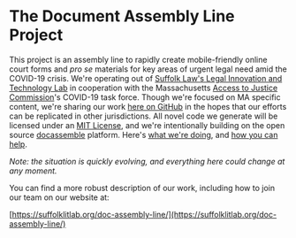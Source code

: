 # The Document Assembly Line Project

This project is an assembly line to rapidly create mobile-friendly online court forms and _pro se_ materials for key areas of urgent legal need amid the COVID-19 crisis. We're operating out of [Suffolk Law's Legal Innovation and Technology Lab](https://suffolklitlab.org/) in cooperation with the Massachusetts [Access to Justice Commission](http://www.massa2j.org/a2j/)'s COVID-19 task force. Though we're focused on MA specific content, we're sharing our work [here on GitHub](https://github.com/SuffolkLITLab/doc-assembly-line) in the hopes that our efforts can be replicated in other jurisdictions. All novel code we generate will be licensed under an [MIT License](https://github.com/SuffolkLITLab/doc-assembly-line/blob/master/LICENSE), and we're intentionally building on the open source [docassemble](https://docassemble.org/) platform. Here's [what we're doing](https://github.com/SuffolkLITLab/doc-assembly-line#what-we-are-doing), and [how you can help](https://github.com/SuffolkLITLab/doc-assembly-line#how-you-can-help).

_Note: the situation is quickly evolving, and everything here could change at any moment._

You can find a more robust description of our work, including how to join our team on our website at:

[https://suffolklitlab.org/doc-assembly-line/](https://suffolklitlab.org/doc-assembly-line/)
